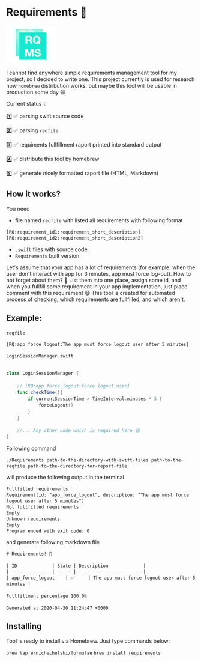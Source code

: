 #  Requirements 🧐

<img src="./rqms.png" height="100">

I cannot find anywhere simple requirements management tool for my project, so I decided to write one.
This project currently is used for research how `homebrew` distribution works, but maybe this tool will be usable in production some day 😄

Current status 💡

1️⃣ ✅ parsing swift source code

2️⃣ ✅ parsing `reqfile`

3️⃣ ✅ requiments fullfillment raport printed into standard output

4️⃣ ✅  distribute this tool by homebrew

5️⃣ ✅  generate nicely formatted raport file (HTML, Markdown)


## How it works?

You need
- file named `reqfile` with listed all requirements with following format
```
[RQ:requirement_id1:requirement_short_description]
[RQ:requirement_id2:requirement_short_description2]
```
- `.swift` files with source code.
- `Requirements` built version

Let's assume that your app has a lot of requirements (for example. when the user don't interact with app for 3 minutes, app must force log-out).
How to not forget about them? 🧐
List them into one place, assign some id, and when you fullfill some requirement  in your app implementation, just place comment with this requirement 😄
This tool is created for automated process of checking, which requirements are fullfilled, and which aren't.

## Example:

`reqfile`
```
[RQ:app_force_logout:The app must force logout user after 5 minutes]
```

`LoginSessionManager.swift`
```swift

class LoginSessionManager {

    // [RQ:app_force_logout:force logout user]
    func checkTime(){
        if currentSessionTime > TimeInterval.minutes * 3 {
            forceLogout()
        }
    }
    
    //... Any other code which is required here 😅
}
```

Following command
```
./Requirements path-to-the-directory-with-swift-files path-to-the-reqfile path-to-the-directory-for-report-file
```

will produce the following output in the terminal
```
Fullfilled requirements
Requirement(id: "app_force_logout", description: "The app must force logout user after 5 minutes")
Not fullfilled requirements
Empty
Unknown requirements
Empty
Program ended with exit code: 0
```

and generate following markdown file
```
# Requirements! 🧐

| ID             | State | Description             |
| -------------- | ----- | ----------------------- |
| app_force_logout    | ✅     | The app must force logout user after 5 minutes |

Fullfillment percentage 100.0%

Generated at 2020-04-30 11:24:47 +0000
```

## Installing

Tool is ready to install via Homebrew. Just type commands below:

`brew tap ernichechelski/formulae`
`brew install requirements`
